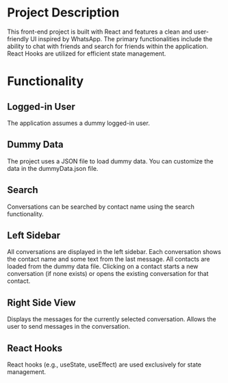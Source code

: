  
 


# Project Description

This front-end project is built with React and features a clean and user-friendly UI inspired by WhatsApp. The primary functionalities include the ability to chat with friends and search for friends within the application. React Hooks are utilized for efficient state management.


 


# Functionality
## Logged-in User
The application assumes a dummy logged-in user.

## Dummy Data
The project uses a JSON file to load dummy data. You can customize the data in the dummyData.json file.

## Search
Conversations can be searched by contact name using the search functionality.

## Left Sidebar
All conversations are displayed in the left sidebar.
Each conversation shows the contact name and some text from the last message.
All contacts are loaded from the dummy data file.
Clicking on a contact starts a new conversation (if none exists) or opens the existing conversation for that contact.

## Right Side View
Displays the messages for the currently selected conversation.
Allows the user to send messages in the conversation.

## React Hooks
React hooks (e.g., useState, useEffect) are used exclusively for state management.
